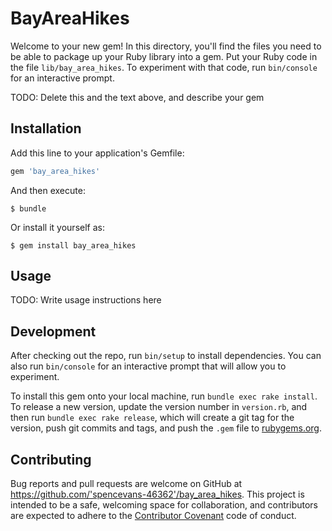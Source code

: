 # BayAreaHikes

Welcome to your new gem! In this directory, you'll find the files you need to be able to package up your Ruby library into a gem. Put your Ruby code in the file `lib/bay_area_hikes`. To experiment with that code, run `bin/console` for an interactive prompt.

TODO: Delete this and the text above, and describe your gem

## Installation

Add this line to your application's Gemfile:

```ruby
gem 'bay_area_hikes'
```

And then execute:

    $ bundle

Or install it yourself as:

    $ gem install bay_area_hikes

## Usage

TODO: Write usage instructions here

## Development

After checking out the repo, run `bin/setup` to install dependencies. You can also run `bin/console` for an interactive prompt that will allow you to experiment.

To install this gem onto your local machine, run `bundle exec rake install`. To release a new version, update the version number in `version.rb`, and then run `bundle exec rake release`, which will create a git tag for the version, push git commits and tags, and push the `.gem` file to [rubygems.org](https://rubygems.org).

## Contributing

Bug reports and pull requests are welcome on GitHub at https://github.com/'spencevans-46362'/bay_area_hikes. This project is intended to be a safe, welcoming space for collaboration, and contributors are expected to adhere to the [Contributor Covenant](http://contributor-covenant.org) code of conduct.

